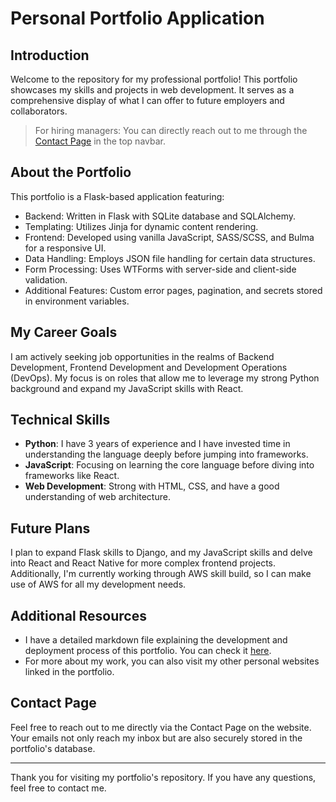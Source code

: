 
# Personal Portfolio Application

## Introduction

Welcome to the repository for my professional portfolio! This portfolio showcases my skills and projects in web development. It serves as a comprehensive display of what I can offer to future employers and collaborators.

> For hiring managers: You can directly reach out to me through the [Contact Page](https://ruffinweb.com/contact) in the top navbar.

## About the Portfolio

This portfolio is a Flask-based application featuring:

- Backend: Written in Flask with SQLite database and SQLAlchemy.
- Templating: Utilizes Jinja for dynamic content rendering.
- Frontend: Developed using vanilla JavaScript, SASS/SCSS, and Bulma for a responsive UI.
- Data Handling: Employs JSON file handling for certain data structures.
- Form Processing: Uses WTForms with server-side and client-side validation.
- Additional Features: Custom error pages, pagination, and secrets stored in environment variables.

## My Career Goals

I am actively seeking job opportunities in the realms of Backend Development, Frontend Development and Development Operations (DevOps). My focus is on roles that allow me to leverage my strong Python background and expand my JavaScript skills with React. 

## Technical Skills

- **Python**: I have 3 years of experience and I have invested time in understanding the language deeply before jumping into frameworks.
- **JavaScript**: Focusing on learning the core language before diving into frameworks like React.
- **Web Development**: Strong with HTML, CSS, and have a good understanding of web architecture.

## Future Plans

I plan to expand Flask skills to Django, and my JavaScript skills and delve into React and React Native for more complex frontend projects. Additionally, I'm currently working through AWS skill build, so I can make use of AWS for all my development needs.  

## Additional Resources

- I have a detailed markdown file explaining the development and deployment process of this portfolio. You can check it [here](https://github.com/ruffinweb/DevOpsGuide).
- For more about my work, you can also visit my other personal websites linked in the portfolio.

## Contact Page

Feel free to reach out to me directly via the Contact Page on the website. Your emails not only reach my inbox but are also securely stored in the portfolio's database.

---

Thank you for visiting my portfolio's repository. If you have any questions, feel free to contact me.
